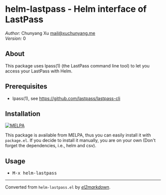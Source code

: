# helm-lastpass - Helm interface of LastPass

*Author:* Chunyang Xu <mail@xuchunyang.me><br>
*Version:* 0<br>

## About

This package uses lpass(1) (the LastPass command line tool) to let you access
your LastPass with Helm.

## Prerequisites

- lpass(1), see https://github.com/lastpass/lastpass-cli

## Installation

[![MELPA](https://melpa.org/packages/helm-lastpass-badge.svg)](https://melpa.org/#/helm-lastpass)

This package is available from MELPA, thus you can easily install it with
`package.el`. If you decide to install it manually, you are on your own
(Don't forget the dependencies, i.e., helm and csv).

## Usage

- <kbd>M-x helm-lastpass</kbd>


---
Converted from `helm-lastpass.el` by [*el2markdown*](https://github.com/Lindydancer/el2markdown).
